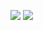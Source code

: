 ![](https://github-readme-stats.vercel.app/api/top-langs/?username=phwt&hide=html,jupyter%20notebook,scss,vue&layout=compact)
![](https://github-readme-stats.vercel.app/api?username=phwt&count_private=true&show_icons=true&hide_title=true&include_all_commits=true&hide_rank=true)
